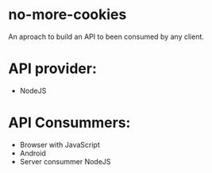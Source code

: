no-more-cookies
===============

An aproach to build an API to been consumed by any client.

# API provider: 
* NodeJS

# API Consummers:

* Browser with JavaScript
* Android
* Server consummer NodeJS

